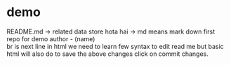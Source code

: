 # demo
README.md -> related data store hota hai -> md means mark down
first repo for demo
author - (name)
<br>
br is next line in html
we need to learn few syntax to edit read me but basic html will also do
to save the above changes click on commit changes. 
